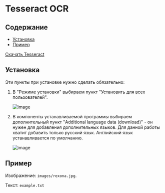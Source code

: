 # Tesseract OCR

## Содержание
- [Установка](#установка)
- [Пример](#пример)

[Скачать Tesseract](https://github.com/UB-Mannheim/tesseract/releases/download/v5.4.0.20240606/tesseract-ocr-w64-setup-5.4.0.20240606.exe)

## Установка

Эти пункты при установке нужно сделать обязательно:

1. В "Режиме установки" выбираем пункт "Установить для всех пользователей".

   ![image](https://github.com/user-attachments/assets/cacc5052-d739-45ed-80ac-7f3075a9d875)

2. В компоненты устанавливаемой программы выбираем дополнительный пункт "Additional language data (download)" - он нужен для добавления дополнительных языков. Для данной работы хватит добавить только русский язык. Английский язык устанавливается по умолчанию.

   ![image](https://github.com/user-attachments/assets/94bc6a66-1929-45b5-8592-f91f59930b5a)

## Пример

Изображение: `images/rexona.jpg`.

Текст: `example.txt`
